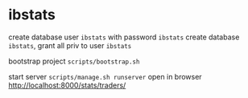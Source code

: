 # ibstats
create database user `ibstats` with password `ibstats`
create database `ibstats`, grant all priv to user `ibstats`

bootstrap project `scripts/bootstrap.sh`

start server `scripts/manage.sh runserver`
open in browser [http://localhost:8000/stats/traders/]()